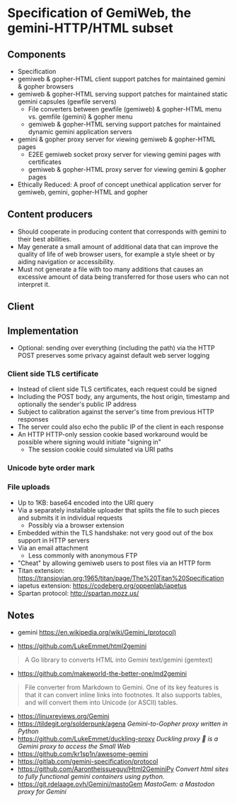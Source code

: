 # Specification of GemiWeb, the gemini-HTTP/HTML subset

## Components

* Specification
* gemiweb & gopher-HTML client support patches for maintained gemini & gopher browsers
* gemiweb & gopher-HTML serving support patches for maintained static gemini capsules (gewfile servers)
  * File converters between gewfile (gemiweb) & gopher-HTML menu vs. gemfile (gemini) & gopher menu
  * gemiweb & gopher-HTML serving support patches for maintained dynamic gemini application servers
* gemini & gopher proxy server for viewing gemiweb & gopher-HTML pages
  * E2EE gemiweb socket proxy server for viewing gemini pages with certificates
  * gemiweb & gopher-HTML proxy server for viewing gemini & gopher pages
* Ethically Reduced: A proof of concept unethical application server for gemiweb, gemini, gopher-HTML and gopher

## Content producers

* Should cooperate in producing content that corresponds with gemini to their best abilities.
* May generate a small amount of additional data that can improve the quality of life of web browser users, for example a style sheet or by aiding navigation or accessibility.
* Must not generate a file with too many additions that causes an excessive amount of data being transferred for those users who can not interpret it.

## Client

## Implementation

* Optional: sending over everything (including the path) via the HTTP POST preserves some privacy against default web server logging

### Client side TLS certificate

* Instead of client side TLS certificates, each request could be signed
* Including the POST body, any arguments, the host origin, timestamp and optionally the sender's public IP address
* Subject to calibration against the server's time from previous HTTP responses
* The server could also echo the public IP of the client in each response
* An HTTP HTTP-only session cookie based workaround would be possible where signing would initiate "signing in"
  * The session cookie could simulated via URI paths

### Unicode byte order mark

### File uploads

* Up to 1KB: base64 encoded into the URI query
* Via a separately installable uploader that splits the file to such pieces and submits it in individual requests
  * Possibly via a browser extension
* Embedded within the TLS handshake: not very good out of the box support in HTTP servers
* Via an email attachment
  * Less commonly with anonymous FTP
* "Cheat" by allowing gemiweb users to post files via an HTTP form
* Titan extension: https://transjovian.org:1965/titan/page/The%20Titan%20Specification
* iapetus extension: https://codeberg.org/oppenlab/iapetus
* Spartan protocol: http://spartan.mozz.us/

## Notes

* gemini https://en.wikipedia.org/wiki/Gemini_(protocol)

* https://github.com/LukeEmmet/html2gemini

> A Go library to converts HTML into Gemini text/gemini (gemtext)

* https://github.com/makeworld-the-better-one/md2gemini

> File converter from Markdown to Gemini.
> One of its key features is that it can convert inline links into footnotes. It also supports tables, and will convert them into Unicode (or ASCII) tables.

* https://linuxreviews.org/Gemini
* https://tildegit.org/solderpunk/agena _Gemini-to-Gopher proxy written in Python_
* https://github.com/LukeEmmet/duckling-proxy _Duckling proxy 🦆 is a Gemini proxy to access the Small Web_
* https://github.com/kr1sp1n/awesome-gemini
* https://gitlab.com/gemini-specification/protocol
* https://github.com/Aarontheissueguy/Html2GeminiPy _Convert html sites to fully functional gemini containers using python._
* https://git.rdelaage.ovh/Gemini/mastoGem _MastoGem: a Mastodon proxy for Gemini_
